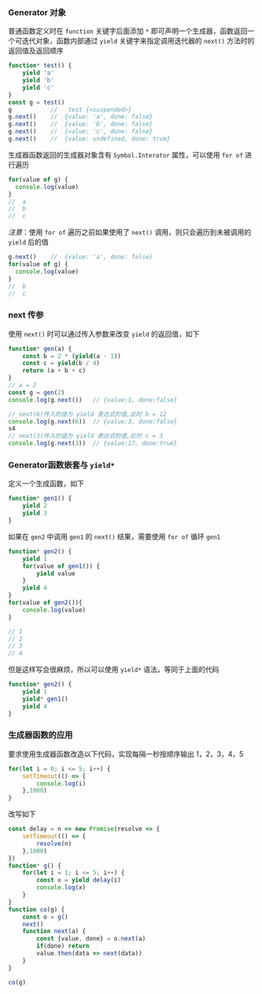 ### Generator 对象

普通函数定义时在 `function` 关键字后面添加 `*` 即可声明一个生成器，函数返回一个可迭代对象，函数内部通过 `yield` 关键字来指定调用迭代器的 `next()` 方法时的返回值及返回顺序
```js
function* test() {
    yield 'a'
    yield 'b'
    yield 'c'
}
const g = test()
g           //   test {<suspended>}
g.next()    //  {value: 'a', done: false}
g.next()    //  {value: 'b', done: false}
g.next()    //  {value: 'c', done: false}
g.next()    //  {value: undefined, done: true}
```
生成器函数返回的生成器对象含有 `Symbol.Interator` 属性，可以使用 `for of` 进行遍历
```js
for(value of g) {
  console.log(value)
}
//  a
//  b
//  c
```
*注意*：使用 `for of` 遍历之前如果使用了 `next()` 调用，则只会遍历到未被调用的 `yield` 后的值
```js
g.next()    //  {value: 'a', done: false}
for(value of g) {
  console.log(value)
}
//  b
//  c
```
### next 传参
使用 `next()` 时可以通过传入参数来改变 `yield` 的返回值，如下
```js
function* gen(a) {
    const b = 2 * (yield(a - 1))
    const c = yield(b / 4)
    return (a + b + c)
}
// a = 2
const g = gen(2)
console.log(g.next())   // {value:1, done:false}

// next(6)传入的值为 yield 表达式的值,此时 b = 12
console.log(g.next(6))  // {value:3, done:false}
s4
// next(3)传入的值为 yield 表达式的值,此时 c = 3
console.log(g.next(3))  // {value:17, done:true}
```
### Generator函数嵌套与 `yield*`
定义一个生成函数，如下
```js
function* gen1() {
    yield 2
    yield 3
}
```
如果在 `gen2` 中调用 `gen1` 的 `next()` 结果，需要使用 `for of` 循环 `gen1`
```js
function* gen2() {
    yield 1
    for(value of gen1()) {
        yield value
    }
    yield 4
}
for(value of gen2()){
    console.log(value)
}

// 1 
// 2
// 3
// 4
```
但是这样写会很麻烦，所以可以使用 `yield*` 语法，等同于上面的代码
```js
function* gen2() {
    yield 1
    yield* gen1()
    yield 4
}
```
### 生成器函数的应用
要求使用生成器函数改造以下代码，实现每隔一秒按顺序输出 1，2，3，4，5
```js
for(let i = 0; i <= 5; i++) {
    setTimeout(() => {
        console.log(i)
    },1000)
}
```
改写如下
```js
const delay = n => new Promise(resolve => {
    setTimeout(() => {
        resolve(n)
    },1000)
})
function* g() {
    for(let i = 1; i <= 5; i++) {
        const x = yield delay(i)
        console.log(x)
    }
}
function co(g) {
    const o = g()
    next()
    function next(a) {
        const {value, done} = o.next(a)
        if(done) return
        value.then(data => next(data))
    }
}

co(g)
```